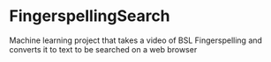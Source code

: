 # FingerspellingSearch

Machine learning project that takes a video of BSL Fingerspelling and converts it to text to be searched on a web browser
